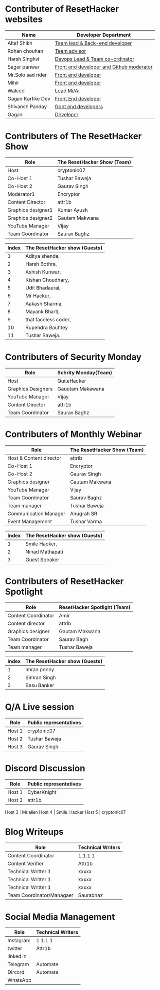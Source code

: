 # Contributer of ResetHacker websites

Name | Developer Department 
-- | --
Altaf Shikh | [Team lead & Back-end developer](https://instagram.com/ialtafshaikh?igshid=1x3yi6o25uf1v)
Rohan chouhan | [Team advisor](https://instagram.com/coders.arena?igshid=1luqw330aiwrr)
Harsh Singhvi | [Devops Lead & Team co-ordinator](https://instagram.com/insomniac_coder?igshid=5w1s7jlwc5bi)
Sager panwar | [Front end developer and Github moderator](https://instagram.com/sagarpanwar5249?igshid=8lpyy1lufdn8)
Mr.Solo sad rider | [Front end developer](https://instagram.com/mr.solo_sad_rider?igshid=17msl7m9b8dh9)
Mihir | [Front end developer]()
Waleed | [Lead Mi/Ai ](https://instagram.com/pistalavista?igshid=ghh094dihv5k)
Gagan Kartike Dev | [Front End developer]()
Shivansh Panday | [front end developers]()
Gagan | [Developer]()


# Contributers of The ResetHacker Show

Role | The ResetHacker Show (Team)
-- | --
Host | cryptonic07
Co-Host 1 | Tushar Baweja 
Co-Host 2 | Gaurav Singh
Moderator1 | Encryptor
Content Director | attr1b
Graphics designer1 | Kumar Ayush
Graphics designer2 | Gautam Makwana
YouTube Manager | Vijay
Team Coordinator| Saurav Baghz


Index | The ResetHacker show (Guests)
-- | --
1 | Aditya shende, 
2 | Harsh Bothra, 
3 | Ashish Kunwar, 
4 | Kishan Choudhary, 
5 | Udit Bhadaurai, 
6 | Mr Hacker, 
7 | Aakash Sharma, 
8 | Mayank Bharti, 
9 | that faceless coder, 
10 | Rupendra Bauhtey 
11 | Tushar Baweja.

# Contributers of Security Monday

Role | Schrity Monday(Team)
-- | --
Host | QuiteHacker
Graphics Designers | Gauutam Makawana
YouTube Manager | Vijay
Content Director | attr1b
Team Coordinator| Saurav Baghz


# Contributers of Monthly Webinar 

Role | The ResetHacker Show (Team)
-- | --
Host & Content director | attrib
Co-Host 1 | Encryptor
Co-Host 2 | Gaurav Singh
Graphics designer | Gautam Makwana
YouTube Manager | Vijay
Team Coordinator| Saurav Baghz
Team manager | Tushar Baweja
Communication Manager | Anugrah SR
Event Management| Tushar Varma 


Index | The ResetHacker show (Guests)
-- | --
1 | Smile Hacker, 
2 | Ninad Mathapati 
3 | Guest Speaker


# Contributers of ResetHacker Spotlight 

Role | ResetHacker Spotlight (Team)
-- | --
Content Coordinator| Amir 
Content director | attrib
Graphics designer | Gautam Makwana
Team Coordinator| Saurav Bagh
Team manager | Tushar Baweja

Index | The ResetHacker show (Guests)
-- | --
1 | Imran penny 
2 | Simran Singh
3 | Basu Banker 

# Q/A Live session
Role | Public representatives
-- | --
Host 1 | cryptonic07
Host 2 | Tushar Baweja
Host 3 | Gaurav Singh


# Discord Discussion 
Role | Public representatives
-- | --
Host 1 | CyberKnight
Host 2 | attr1b

Host 3 | Mr.alien
Host 4 | Smile_Hacker
Host 5 | cryptonic07


# Blog Writeups
Role | Technical Writers 
-- | --
Content Coordinator | 1.1.1.1
Content Verifier | Attr1b 
Technical Writter 1 | xxxxx
Technical Writter 1 | xxxxx
Technical Writter 1 | xxxxx
Team Coordinator/Managaer | Saurabhaz


# Social Media Management 
Role | Technical Writers 
-- | --
Instagram | 1.1.1.1
twitter | Attr1b 
linked in |
Telegram | Automate
Dircord | Automate
WhatsApp | 

# 

